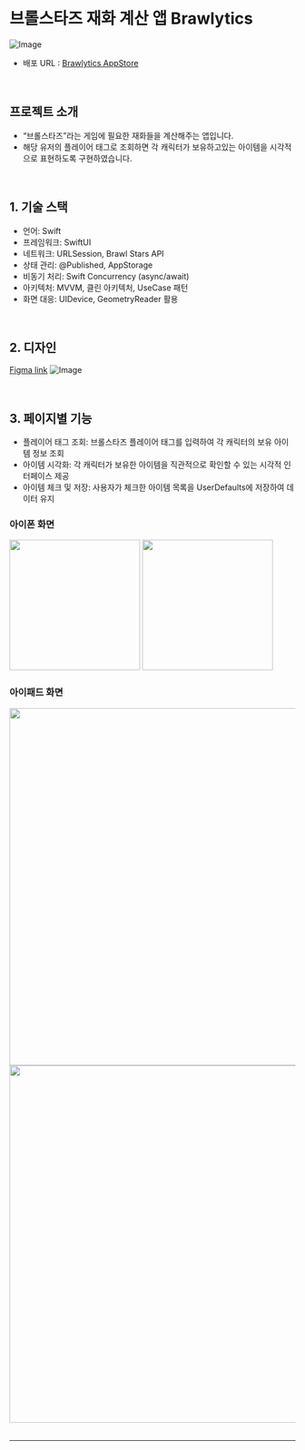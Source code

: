 


# 브롤스타즈 재화 계산 앱 Brawlytics
![Image](https://github.com/user-attachments/assets/1f4d539d-17e6-4127-9df7-03e2d92c9f53)
- 배포 URL : [Brawlytics AppStore](https://apps.apple.com/kr/app/brawlytics/id6739213360)

</br>

## 프로젝트 소개
- “브롤스타즈”라는 게임에 필요한 재화들을 계산해주는 앱입니다.
- 해당 유저의 플레이어 태그로 조회하면 각 캐릭터가 보유하고있는 아이템을 시각적으로 표현하도록 구현하였습니다.

</br>

## 1. 기술 스택

- 언어: Swift
- 프레임워크: SwiftUI
- 네트워크:	URLSession, Brawl Stars API
- 상태 관리:	@Published, AppStorage
- 비동기 처리:	Swift Concurrency (async/await)
- 아키텍처:	MVVM, 클린 아키텍처, UseCase 패턴
- 화면 대응:	UIDevice, GeometryReader 활용

</br>

## 2. 디자인
[Figma link](https://www.figma.com/design/jWpuBQzDTwhfb0U3eHG2eL/%EB%B8%8C%EB%A1%A4%EC%8A%A4%ED%83%80%EC%A6%88-%EC%A0%84%EC%A0%81-%EA%B2%80%EC%83%89-%EC%95%B1?node-id=0-1&p=f&t=tyCw6cV9YpUzCeee-0)
![Image](https://github.com/user-attachments/assets/abf601d9-3659-4e47-a4d1-8d84cf0ac788)

</br>

## 3. 페이지별 기능

- 플레이어 태그 조회: 브롤스타즈 플레이어 태그를 입력하여 각 캐릭터의 보유 아이템 정보 조회
- 아이템 시각화: 각 캐릭터가 보유한 아이템을 직관적으로 확인할 수 있는 시각적 인터페이스 제공
- 아이템 체크 및 저장: 사용자가 체크한 아이템 목록을 UserDefaults에 저장하여 데이터 유지

### 아이폰 화면
<div>
  <img width="230" src="https://github.com/user-attachments/assets/c3961830-3531-4100-8ff4-ee3df598b7d1" />
  <img width="230" src="https://github.com/user-attachments/assets/643b423a-7675-4828-801f-cd65883821dc" />
</div> 


### 아이패드 화면
<div>
  <img width="630" src="https://github.com/user-attachments/assets/310fa835-81fc-4666-a911-7c5d865ef742" />
  <img width="630" src="https://github.com/user-attachments/assets/665dc8cb-9b40-470d-8518-a062ea6dec4d" />
</div> 

</br>


---
